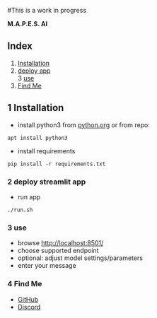 #This is a work in progress

**M.A.P.E.S. AI**

## Index

1. [Installation](#install)
2. [deploy app](#deploy)  
3  [use](#use)
4. [Find Me](#findme)

## 1 Installation <a name="install"></a>

- install python3 from [python.org](https://www.python.org/downloads/) or from repo:

```shell
apt install python3
```

- install requirements

```shell
pip install -r requirements.txt
```

### 2 deploy streamlit app <a name="deploy"></a>

- run app

```shell
./run.sh
```

### 3 use <a name="use"></a>

- browse [http://localhost:8501/](http://localhost:8501/)
- choose supported endpoint
- optional: adjust model settings/parameters
- enter your message

### 4 Find Me <a name="findme"></a>
- [GitHub](https://github.com/zooteld)
- [Discord](https://discord.gg/RwfG5VuWFr)
